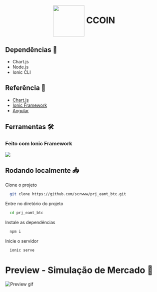 <h1 align="center"><img align="center" style="width: 100px; stroke: #ffffff" src="https://simpleicons.org/icons/bitcoin.svg"/>  CCOIN</h1>

## Dependências 📃

- Chart.js
- Node.js
- Ionic CLI

## Referência 📖

 - [Chart.js](https://www.chartjs.org/)
 - [Ionic Framework](https://ionicframework.com/)
 - [Angular](https://angular.dev/)


## Ferramentas 🛠
### Feito com Ionic Framework

![](https://skillicons.dev/icons?i=nodejs,ts,angular,scss,npm)



## Rodando localmente 📥

Clone o projeto

```bash
  git clone https://github.com/scrwww/prj_eamt_btc.git
```

Entre no diretório do projeto

```bash
  cd prj_eamt_btc
```

Instale as dependências

```bash
  npm i
```

Inicie o servidor

```bash
  ionic serve
```

# Preview - Simulação de Mercado 🎥
![Preview gif](https://raw.githubusercontent.com/scrwww/prj_eamt_btc/refs/heads/master/app_preview.gif)
